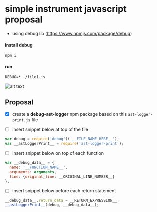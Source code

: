# simple instrument javascript proposal

- using debug lib (https://www.npmjs.com/package/debug)


#### install debug

```
npm i
```

#### run

```
DEBUG=* ./file1.js
```

![alt text](https://files.gitter.im/saitodisse/nEwd/blob "Result")


## Proposal

- [x] create a **debug-ast-logger** npm package based on this `ast-logger-print.js` file

- [ ] insert snippet below at top of the file
```js
var debug = require('debug')('__FILE_NAME_HERE__');
var __astLoggerPrint__ = require('ast-logger-print');
```

- [ ] insert snippet below on top of each function
```js
var __debug_data__ = {
  name: '__FUNCTION_NAME__',
  arguments: arguments,
  line: {original_line: __ORIGINAL_LINE_NUMBER__}
};
```

- [ ] insert snippet below before each return statement
```js
__debug_data__.return_data = __RETURN_EXPRESSION__;
__astLoggerPrint__(debug, __debug_data__);
```
